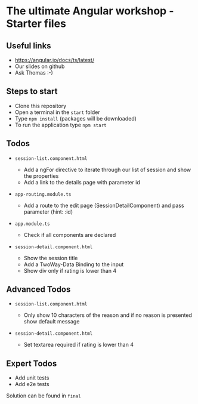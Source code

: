 # The ultimate Angular workshop - Starter files

## Useful links
* https://angular.io/docs/ts/latest/
* Our slides on github
* Ask Thomas :-)

## Steps to start
* Clone this repository
* Open a terminal in the `start` folder
* Type `npm install` (packages will be downloaded)
* To run the application type `npm start`

## Todos
* `session-list.component.html`
    * Add a ngFor directive to iterate through our list of session and show the properties
    * Add a link to the details page with parameter id

* `app-routing.module.ts`
    * Add a route to the edit page (SessionDetailComponent) and pass parameter (hint: :id)

* `app.module.ts`
    *  Check if all components are declared

* `session-detail.component.html`
    * Show the session title
    * Add a TwoWay-Data Binding to the input
    * Show div only if rating is lower than 4


## Advanced Todos
* `session-list.component.html`
    * Only show 10 characters of the reason and if no reason is presented show default message 

* `session-detail.component.html`
    * Set textarea required if rating is lower than 4
    

## Expert Todos
* Add unit tests
* Add e2e tests


Solution can be found in `final`